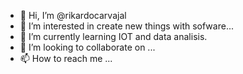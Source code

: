 - 👋 Hi, I’m @rikardocarvajal
- 👀 I’m interested in create new things with sofware...
- 🌱 I’m currently learning IOT and data analisis.
- 💞️ I’m looking to collaborate on ...
- 📫 How to reach me ...

<!---
rikardocarvajal/rikardocarvajal is a ✨ special ✨ repository because its `README.md` (this file) appears on your GitHub profile.
You can click the Preview link to take a look at your changes.
--->
